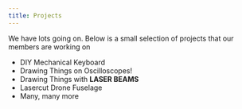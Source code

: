 ```yaml
---
title: Projects
---
```


We have lots going on. Below is a small selection of projects that our members are working on

* DIY Mechanical Keyboard
* Drawing Things on Oscilloscopes!
* Drawing Things with __LASER BEAMS__
* Lasercut Drone Fuselage
* Many, many more
